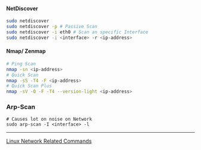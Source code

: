 #### NetDiscover

````bash
sudo netdiscover
sudo netdiscover -p # Passive Scan
sudo netdiscover -i eth0 # Scan an specific Interface
sudo netdiscover -i <interface> -r <ip-address>
````

#### Nmap/ Zenmap

````bash
# Ping Scan
nmap -sn <ip-address> 
# Quick Scan
nmap -sS -T4 -F <ip-address> 
# Quick Scan Plus
nmap -sV -O -F -T4 --version-light <ip-address>
````

### Arp-Scan

````shell
# Causes lot on noise on Network
sudo arp-scan -I <interface> -l
````

---

[Linux Network Related Commands](../../Operating%20System/Linux/Commands/Linux%20Network%20Related%20Commands.md)
